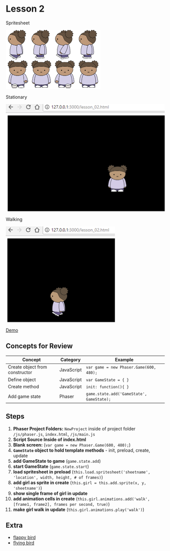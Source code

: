# Lesson 2
Spritesheet

![](img/girl-side-front_75x93x8.png)

Stationary

![](img/screenshot-front.png)

Walking

![](img/screenshot-walking.png)

[Demo](https://codetricity.github.io/animation-tutorial/lesson02.html)

## Concepts for Review


|  Concept              | Category          |    Example       |
|    --------------    | -----------       |    -------------- |
| Create object from constructor | JavaScript | `var game = new Phaser.Game(600, 480);`
| Define object | JavaScript |  `var GameState = { }` |
| Create method | JavaScript | `init: function(){ }` |
| Add game state | Phaser    | `game.state.add('GameState', GameState);` |    


## Steps

1. __Phaser Project Folders:__ `NewProject` inside of project folder `/js/phaser.js`, `index.html`, `/js/main.js`
1. __Script Source Inside of index.html__
1. __Blank screen:__
    (`var game = new Phaser.Game(600, 480);`)
1. __`GameState` object to hold template methods__ - init, preload, create, update
1. __add GameState to game__ (`game.state.add`)
1. __start GameState__ (`game.state.start`)
1. __load spritesheet in preload__ (`this.load.spritesheet('sheetname', 'location', width, height, # of frames)`)
1. __add girl as sprite in create__ (`this.girl = this.add.sprite(x, y, 'sheetname')`)
1. __show single frame of girl in update__
1. __add animation cells in create__ (`this.girl.animations.add('walk', [frame1, frame2], frames per second, true)`)
1. __make girl walk in update__ (`this.girl.animations.play('walk')`)

## Extra

- [flappy bird](https://codetricity.github.io/animation-tutorial/lessons/02/bird.html)
- [flying bird](https://codetricity.github.io/animation-tutorial/lessons/03/)


